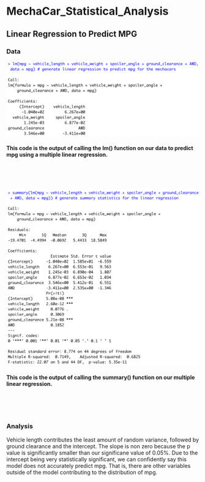 # MechaCar_Statistical_Analysis

## Linear Regression to Predict MPG

### Data

![LinearRegressionFunction](https://github.com/shaneabbley/MechaCar_Statistical_Analysis/blob/main/LinearRegressionFunction.png)

#### This code is the output of calling the lm() function on our data to predict mpg using a multiple linear regression.

<br/>
<br/>
<br/>

![LinearRegressionStatistics](https://github.com/shaneabbley/MechaCar_Statistical_Analysis/blob/main/LinearRegressionStatistics.png)

#### This code is the output of calling the summary() function on our multiple linear regression.
<br/>
<br/>
<br/>

### Analysis 

Vehicle length contributes the least amount of random variance, followed by ground clearance and the intercept. The slope is non zero because the p value is significantly smaller than our significane value of 0.05%. Due to the intercept being very statistically significant, we can confidently say this model does not accurately predict mpg. That is, there are other variables outside of the model contributing to the distribution of mpg.
